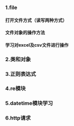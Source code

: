 ### 1.file
#### 打开文件方式（读写两种方式）
#### 文件对象的操作方法
#### 学习对excel及csv文件进行操作
### 2.类和对象
### 3.正则表达式
### 4.re模块
### 5.datetime模块学习
### 6.http请求
